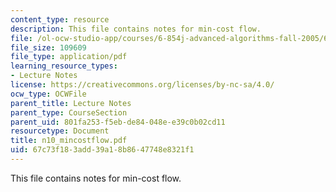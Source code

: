 ```yaml
---
content_type: resource
description: This file contains notes for min-cost flow.
file: /ol-ocw-studio-app/courses/6-854j-advanced-algorithms-fall-2005/67c73f183add39a18b8647748e8321f1_n10_mincostflow.pdf
file_size: 109609
file_type: application/pdf
learning_resource_types:
- Lecture Notes
license: https://creativecommons.org/licenses/by-nc-sa/4.0/
ocw_type: OCWFile
parent_title: Lecture Notes
parent_type: CourseSection
parent_uid: 801fa253-f5eb-de84-048e-e39c0b02cd11
resourcetype: Document
title: n10_mincostflow.pdf
uid: 67c73f18-3add-39a1-8b86-47748e8321f1
---
```

This file contains notes for min-cost flow.